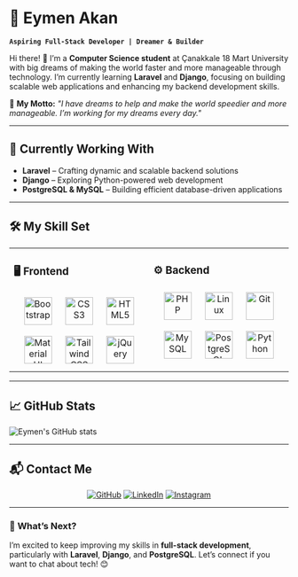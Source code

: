 # 🌟 Eymen Akan

**`Aspiring Full-Stack Developer | Dreamer & Builder`**

Hi there! 👋 I’m a **Computer Science student** at Çanakkale 18 Mart University with big dreams of making the world faster and more manageable through technology. I’m currently learning **Laravel** and **Django**, focusing on building scalable web applications and enhancing my backend development skills.

🚀 **My Motto:** *"I have dreams to help and make the world speedier and more manageable. I’m working for my dreams every day."*

---

## 🔭 **Currently Working With**
- **Laravel** – Crafting dynamic and scalable backend solutions
- **Django** – Exploring Python-powered web development
- **PostgreSQL & MySQL** – Building efficient database-driven applications

---

## 🛠 **My Skill Set**

<table><tr><td valign="top" width="50%">

### 🖥️ Frontend
<div align="center">  
<a href="https://getbootstrap.com/" target="_blank"><img style="margin: 10px" src="https://profilinator.rishav.dev/skills-assets/bootstrap-plain.svg" alt="Bootstrap" height="50" /></a>  
<a href="https://www.w3schools.com/css/" target="_blank"><img style="margin: 10px" src="https://profilinator.rishav.dev/skills-assets/css3-original-wordmark.svg" alt="CSS3" height="50" /></a>  
<a href="https://en.wikipedia.org/wiki/HTML5" target="_blank"><img style="margin: 10px" src="https://profilinator.rishav.dev/skills-assets/html5-original-wordmark.svg" alt="HTML5" height="50" /></a>  
<a href="https://mui.com/" target="_blank"><img style="margin: 10px" src="https://profilinator.rishav.dev/skills-assets/mui.png" alt="Material UI" height="50" /></a>  
<a href="https://www.tailwindcss.com/" target="_blank"><img style="margin: 10px" src="https://profilinator.rishav.dev/skills-assets/tailwindcss.svg" alt="Tailwind CSS" height="50" /></a>  
<a href="https://jquery.com/" target="_blank"><img style="margin: 10px" src="https://profilinator.rishav.dev/skills-assets/jquery.png" alt="jQuery" height="50" /></a>  
</div>

</td><td valign="top" width="50%">

### ⚙️ Backend
<div align="center">  
<a href="https://www.php.net/" target="_blank"><img style="margin: 10px" src="https://profilinator.rishav.dev/skills-assets/php-original.svg" alt="PHP" height="50" /></a>  
<a href="https://www.linux.org/" target="_blank"><img style="margin: 10px" src="https://profilinator.rishav.dev/skills-assets/linux-original.svg" alt="Linux" height="50" /></a>  
<a href="https://github.com/" target="_blank"><img style="margin: 10px" src="https://profilinator.rishav.dev/skills-assets/git-scm-icon.svg" alt="Git" height="50" /></a>  
<a href="https://www.mysql.com/" target="_blank"><img style="margin: 10px" src="https://profilinator.rishav.dev/skills-assets/mysql-original-wordmark.svg" alt="MySQL" height="50" /></a>  
<a href="https://www.postgresql.org/" target="_blank"><img style="margin: 10px" src="https://profilinator.rishav.dev/skills-assets/postgresql-original-wordmark.svg" alt="PostgreSQL" height="50" /></a>  
<a href="https://www.python.org/" target="_blank"><img style="margin: 10px" src="https://profilinator.rishav.dev/skills-assets/python-original.svg" alt="Python" height="50" /></a>  
</div>

</td></tr></table>  

---

## 📈 **GitHub Stats**

![Eymen's GitHub stats](https://github-readme-stats.vercel.app/api?username=EymenAkan&show_icons=true&theme=radical)

---

## 📬 **Contact Me**

<div align="center">  
<a href="https://github.com/EymenAkan" target="_blank"><img src="https://img.shields.io/badge/GitHub-181717?style=for-the-badge&logo=github&logoColor=white" alt="GitHub" /></a>  
<a href="https://www.linkedin.com/in/eymen-akan/" target="_blank"><img src="https://img.shields.io/badge/LinkedIn-0077B5?style=for-the-badge&logo=linkedin&logoColor=white" alt="LinkedIn" /></a>  
<a href="https://www.instagram.com/miaowmen/" target="_blank"><img src="https://img.shields.io/badge/Instagram-E4405F?style=for-the-badge&logo=instagram&logoColor=white" alt="Instagram" /></a>  
</div>

---

### 🚀 **What’s Next?**
I’m excited to keep improving my skills in **full-stack development**, particularly with **Laravel**, **Django**, and **PostgreSQL**. Let’s connect if you want to chat about tech! 😊  
